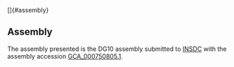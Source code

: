 []{#assembly}

Assembly
--------

The assembly presented is the DG10 assembly submitted to
[INSDC](http://www.insdc.org) with the assembly accession
[GCA\_000750805.1](http://www.ebi.ac.uk/ena/data/view/GCA_000750805.1).
